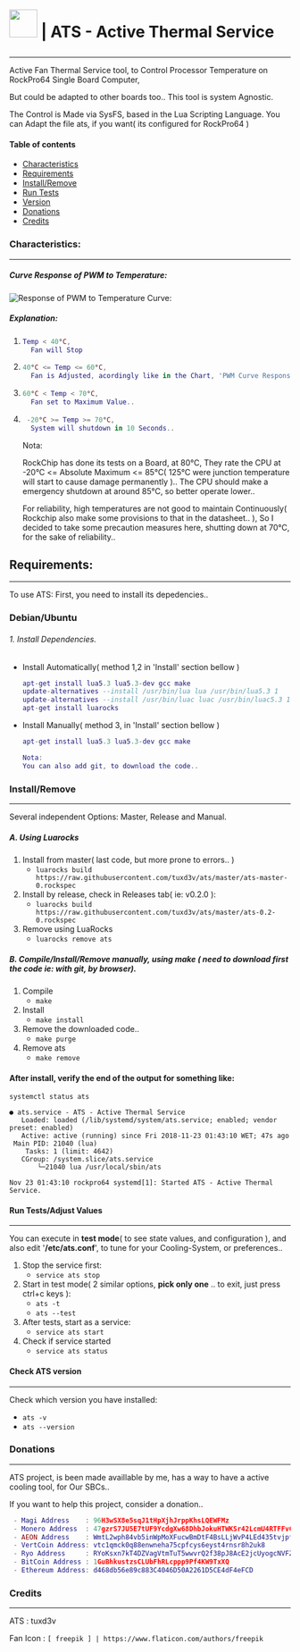 # <p align="bottom"><img height="50" width="50" src="https://github.com/tuxd3v/ats/blob/master/docs/fan.svg" /> | ATS - Active Thermal Service</p>
---
Active Fan Thermal Service tool, to Control Processor Temperature on RockPro64 Single Board Computer,

But could be adapted to other boards too..
This tool is system Agnostic.

The Control is Made via SysFS, based in the Lua Scripting Language.
You can Adapt the file ats, if you want( its configured  for RockPro64 )


#### Table of contents
* [Characteristics](#characteristics)
* [Requirements](#requirements)
* [Install/Remove](#install)
* [Run Tests](#run-tests)
* [Version](#check-ats-version)
* [Donations](#donations)
* [Credits](#credits)

### Characteristics:
----
#####  Curve Response of PWM to Temperature:

![Response of PWM to Temperature Curve:](https://github.com/tuxd3v/ats/blob/master/docs/response_curve.png)

##### Explanation:
    
1. ```lua
   Temp < 40°C,
     Fan will Stop
   ```
2. ```lua
   40°C <= Temp <= 60°C,
     Fan is Adjusted, acordingly like in the Chart, 'PWM Curve Response'
   ```
3. ```lua
   60°C < Temp < 70°C,
     Fan set to Maximum Value..
   ```
4. ```lua
    -20°C >= Temp >= 70°C,
     System will shutdown in 10 Seconds..
   ```
	Nota:
	
	RockChip has done its tests on a Board, at 80°C,
	They rate the CPU at -20°C <= Absolute Maximum <= 85°C( 125°C were junction temperature will start to cause damage permanently )..
	The CPU should make a emergency shutdown at around 85°C, so better operate lower..

	For reliability, high temperatures are not good to maintain Continuously( Rockchip also make some provisions to that in the datasheet.. ),
	So I decided to take some precaution measures here, shutting down at 70°C, for the sake of reliability..



## Requirements:
----
To use ATS: First, you need to install its depedencies..

### Debian/Ubuntu

###### 1. Install Dependencies.
 * Install Automatically( method 1,2 in 'Install' section bellow )
   ```lua
   apt-get install lua5.3 lua5.3-dev gcc make
   update-alternatives --install /usr/bin/lua lua /usr/bin/lua5.3 1
   update-alternatives --install /usr/bin/luac luac /usr/bin/luac5.3 1
   apt-get install luarocks
   ```
 * Install Manually( method 3, in 'Install' section bellow )
   ```lua
   apt-get install lua5.3 lua5.3-dev gcc make
   
   Nota:
   You can also add git, to download the code..
   ```

### Install/Remove
----
Several independent Options: Master, Release and Manual.

##### A. Using Luarocks 
 1. Install from master( last code, but more prone to errors.. )
    * `luarocks build  https://raw.githubusercontent.com/tuxd3v/ats/master/ats-master-0.rockspec`
 3. Install by release, check in Releases tab( ie: v0.2.0 ):
    * `luarocks build  https://raw.githubusercontent.com/tuxd3v/ats/master/ats-0.2-0.rockspec`
 3. Remove using LuaRocks
    * `luarocks remove ats`

##### B. Compile/Install/Remove manually, using make ( need to download first the code ie: with git, by browser).
 1. Compile
    *  `make`
 2. Install
    * `make install`
 3. Remove the downloaded code..
    * `make purge`
 4. Remove ats
    * `make remove`

#### After install, verify the end of the output for something like:
	systemctl status ats

	● ats.service - ATS - Active Thermal Service
	   Loaded: loaded (/lib/systemd/system/ats.service; enabled; vendor preset: enabled)
	   Active: active (running) since Fri 2018-11-23 01:43:10 WET; 47s ago
	 Main PID: 21040 (lua)
	    Tasks: 1 (limit: 4642)
	   CGroup: /system.slice/ats.service
		   └─21040 lua /usr/local/sbin/ats

	Nov 23 01:43:10 rockpro64 systemd[1]: Started ATS - Active Thermal Service.

#### Run Tests/Adjust Values
----
You can execute in **test mode**( to see state values, and configuration ),
and also edit '**/etc/ats.conf**', to tune for your Cooling-System, or preferences..

 1. Stop the service first:
    * `service ats stop`
 2. Start in test mode( 2 similar options, **pick only one** .. to exit, just press ctrl+c keys ):
    * `ats -t`
    * `ats --test`
 3. After tests, start as a service:
    * `service ats start`
 4. Check if service started
    * `service ats status`

#### Check ATS version
----
Check which version you have installed:
 * `ats -v`
 * `ats --version`

### Donations
----
ATS project, is been made availlable by me, has a way to have a active cooling tool, for Our SBCs..

If you want to help this project, consider a donation..
```lua
 - Magi Address    : 96H3wSX8e5sqJ1tHpXjhJrppKhsLQEWFMz
 - Monero Address  : 47gzrS7JU5E7tUF9YcdgXw68DhbJokuHTWKSr42LcmU4RTFFvCoU8W7NDjauef5kGQY5WRZXfoVWENutt3afKv9YDufEgJx
 - AEON Address    : WmtL2wph84vb5inWpMoXFucwBmDtF4BsLLjWvP4LEd435tvjpfcUTjegSXKnrT3FjATzo8X8ouSwVArooxmauniP2TLKCXQdc
 - VertCoin Address: vtc1qmck0q88enwneha75cpfcys6eyst4rnsr8h2uk8
 - Ryo Address     : RYoKsxn7kT4DZVagVtmTuT5wwvrQ2f38pJ8AcE2jcUyogcNVFZ2syeN
 - BitCoin Address : 1GuBhkustzsCLUbFhRLcppp9Pf4KW9TxXQ
 - Ethereum Address: d468db56e89c883C4046D50A2261D5CE4dF4eFCD
```
### Credits
----
ATS             : tuxd3v

Fan Icon	: `[ freepik ] | https://www.flaticon.com/authors/freepik`
